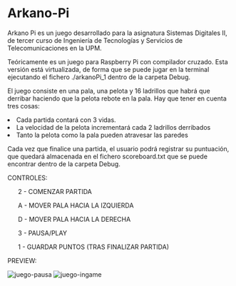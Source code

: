 # Arkano-Pi
Arkano Pi es un juego desarrollado para la asignatura Sistemas Digitales II, de tercer curso de  Ingeniería de Tecnologías y Servicios de Telecomunicaciones en la UPM.

Teóricamente es un juego para Raspberry Pi con compilador cruzado. Esta versión está virtualizada, de forma que se puede jugar en la terminal ejecutando el fichero ./arkanoPi_1 dentro de la carpeta Debug.

El juego consiste en una pala, una pelota y 16 ladrillos que habrá que derribar haciendo que la pelota rebote en la pala. Hay que tener en cuenta tres cosas: 
<li> Cada partida contará con 3 vidas. </li>
<li> La velocidad de la pelota incrementará cada 2 ladrillos derribados </li>
<li> Tanto la pelota como la pala pueden atravesar las paredes </li>
<p></p>
<p> Cada vez que finalice una partida, el usuario podrá registrar su puntuación, que quedará almacenada en el fichero scoreboard.txt que se puede encontrar dentro de la carpeta Debug. </p>

<p>CONTROLES:</p>
<ul>2 - COMENZAR PARTIDA</ul>
<ul>A - MOVER PALA HACIA LA IZQUIERDA</ul>
<ul>D - MOVER PALA HACIA LA DERECHA</ul>
<ul>3 - PAUSA/PLAY</ul>
<ul>1 - GUARDAR PUNTOS (TRAS FINALIZAR PARTIDA)</ul>

<p>PREVIEW:</p>

![juego-pausa](https://user-images.githubusercontent.com/78796980/119052881-8ec67a00-b9c5-11eb-9b1d-9deff109ba75.png)
![juego-ingame](https://user-images.githubusercontent.com/78796980/119052891-9128d400-b9c5-11eb-8497-f14fe6e20bb6.png)

